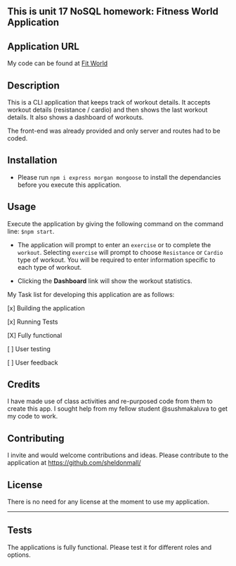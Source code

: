 ## This is unit 17 NoSQL homework: Fitness World Application

## Application URL

My code can be found at [Fit World](https://sheldonmall.github.io/fitworld/) 

## Description

This is a CLI application that keeps track of workout details. It accepts workout details (resistance / cardio) and then shows the last workout details. It also shows a dashboard of workouts. 

The front-end was already provided and only server and routes had to be coded.

## Installation

* Please run `npm i express morgan mongoose` to install the dependancies before you execute this application.

## Usage 

Execute the application by giving the following command on the command line:
`$npm start`.

* The application will prompt to enter an `exercise` or to complete the `workout`. Selecting `exercise` will prompt to choose `Resistance` or `Cardio` type of workout. You will be required to enter information specific to each type of workout.

- Clicking the **Dashboard** link will show the workout statistics. 

My Task list for developing this application are as follows:

[x] Building the application

[x] Running Tests 

[X] Fully functional

[ ] User testing

[ ] User feedback 

## Credits

I have made use of class activities and re-purposed code from them to create this app. I sought help from my fellow student @sushmakaluva to get my code to work.

## Contributing

I invite and would welcome contributions and ideas. Please contribute to the application at https://github.com/sheldonmall/

## License

There is no need for any license at the moment to use my application.

---

## Tests

The applications is fully functional. Please test it for different roles and options.
